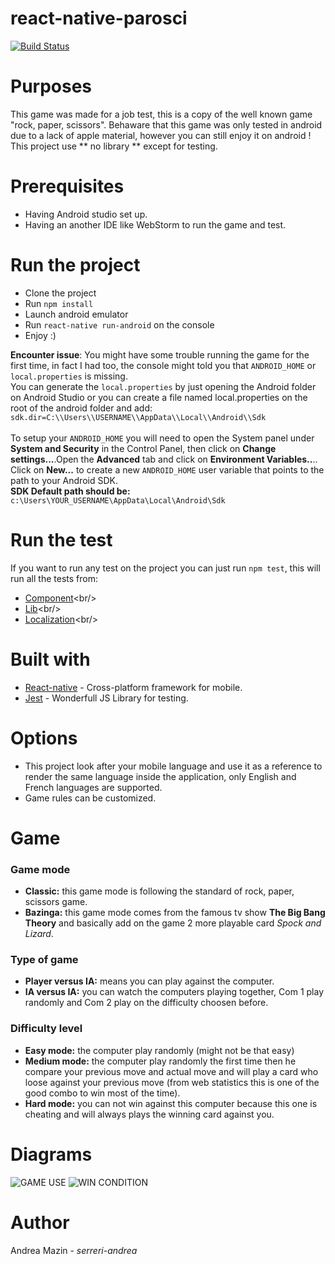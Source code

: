 # react-native-parosci
[![Build Status](https://travis-ci.org/serreri-andrea/react-native-parosci.svg?branch=master)](https://travis-ci.org/serreri-andrea/react-native-parosci)

# Purposes
This game was made for a job test, this is a copy of the well known game "rock, paper, scissors".
Behaware that this game was only tested in android due to a lack of apple material, however you can still enjoy it on android !<br/>
This project use ** no library ** except for testing.

# Prerequisites
- Having Android studio set up.
- Having an another IDE like WebStorm to run the game and test.

# Run the project
- Clone the project
- Run ```npm install```
- Launch android emulator
- Run ```react-native run-android``` on the console
- Enjoy :)

**Encounter issue**:
You might have some trouble running the game for the first time, in fact I had too, the console might told you that ```ANDROID_HOME``` or ```local.properties``` is missing.<br/>
You can generate the ```local.properties``` by just opening the Android folder on Android Studio or you can create a file named local.properties on the root of the android folder and add:
```sdk.dir=C:\\Users\\USERNAME\\AppData\\Local\\Android\\Sdk  ```<br/><br/>
To setup your ```ANDROID_HOME``` you will need to open the System panel under **System and Security** in the Control Panel, then click on **Change settings...**.Open the **Advanced** tab and click on **Environment Variables..**.. Click on **New...** to create a new ```ANDROID_HOME``` user variable that points to the path to your Android SDK.<br/>
**SDK Default path should be:**
```c:\Users\YOUR_USERNAME\AppData\Local\Android\Sdk```

# Run the test
If you want to run any test on the project you can just run ```npm test```, this will run all the tests from:<br/>
* [Component](https://github.com/serreri-andrea/react-native-parosci/tree/master/src/components/__tests__)<br/>
* [Lib](https://github.com/serreri-andrea/react-native-parosci/tree/master/src/lib/__tests__)<br/>
* [Localization](https://github.com/serreri-andrea/react-native-parosci/tree/master/src/localization/__tests__)<br/>

# Built with
- [React-native](https://facebook.github.io/react-native/) - Cross-platform framework for mobile.
- [Jest](https://facebook.github.io/jest/) - Wonderfull JS Library for testing.

# Options
- This project look after your mobile language and use it as a reference to render the same language inside the application, only English and French languages are supported.
- Game rules can be customized.

# Game
### Game mode
- **Classic:** this game mode is following the standard of rock, paper, scissors game.
- **Bazinga:** this game mode comes from the famous tv show **The Big Bang Theory** and basically add on the game 2 more playable card *Spock and Lizard*.

### Type of game
- **Player versus IA:** means you can play against the computer.
- **IA versus IA:** you can watch the computers playing together, Com 1 play randomly and Com 2 play on the difficulty choosen before.

### Difficulty level
- **Easy mode:** the computer play randomly (might not be that easy)
- **Medium mode:** the computer play randomly the first time then he compare your previous move and actual move and will play a card who loose against your previous move (from web statistics this is one of the good combo to win most of the time).
- **Hard mode:** you can not win against this computer because this one is cheating and will always plays the winning card against you.

# Diagrams

![GAME USE](https://github.com/serreri-andrea/react-native-parosci/blob/master/src/images/diagrams/Game%20process.png)
![WIN CONDITION](https://github.com/serreri-andrea/react-native-parosci/blob/master/src/images/diagrams/win%20process.png)

# Author

Andrea Mazin - *serreri-andrea*
